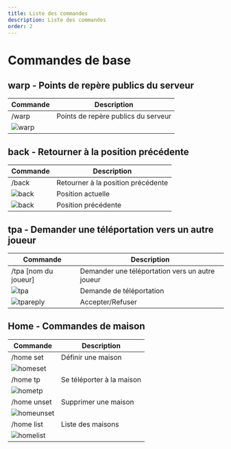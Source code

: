 ```yaml
---
title: Liste des commandes
description: Liste des commandes
order: 2
---
```


# Commandes de base

## warp - Points de repère publics du serveur

| Commande | Description |
| --- | --- |
| /warp | Points de repère publics du serveur |
| ![warp](/assets/GameplayGuide/command-list/command-list01.png) | |

## back - Retourner à la position précédente

| Commande | Description |
| --- | --- |
| /back | Retourner à la position précédente | 
| ![back](/assets/GameplayGuide/command-list/command-list02.png) | Position actuelle |
| ![back](/assets/GameplayGuide/command-list/command-list03.png) | Position précédente |




## tpa - Demander une téléportation vers un autre joueur
| Commande | Description |
| --- | --- |
| /tpa \[nom du joueur\] | Demander une téléportation vers un autre joueur |
| ![tpa](/assets/GameplayGuide/command-list/command-list04.png) | Demande de téléportation |
| ![tpareply](/assets/GameplayGuide/command-list/command-list05.png) | Accepter/Refuser |



## Home - Commandes de maison
| Commande | Description |
| --- | --- |
| /home set | Définir une maison |
| ![homeset](/assets/GameplayGuide/command-list/command-list06.png) | |
| /home tp | Se téléporter à la maison |
| ![hometp](/assets/GameplayGuide/command-list/command-list07.png) | |
| /home unset | Supprimer une maison |
| ![homeunset](/assets/GameplayGuide/command-list/command-list08.png) | |
| /home list | Liste des maisons |
| ![homelist](/assets/GameplayGuide/command-list/command-list09.png) | |


<Contributors />

<GitHistoryInformation />